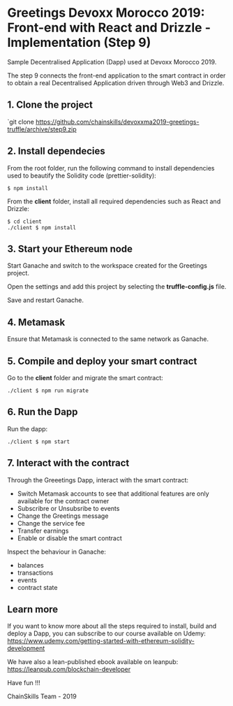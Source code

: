 # Greetings Devoxx Morocco 2019: Front-end with React and Drizzle - Implementation (Step 9)

Sample Decentralised Application (Dapp) used at Devoxx Morocco 2019.

The step 9 connects the front-end application to the smart contract in order to obtain a real Decentralised Application driven through Web3 and Drizzle.

## 1. Clone the project

`git clone https://github.com/chainskills/devoxxma2019-greetings-truffle/archive/step9.zip

## 2. Install dependecies

From the root folder, run the following command to install dependencies used to beautify the Solidity code (prettier-solidity):

```
$ npm install
```

From the **client** folder, install all required dependencies such as React and Drizzle:

```
$ cd client
./client $ npm install
```

## 3. Start your Ethereum node

Start Ganache and switch to the workspace created for the Greetings project.

Open the settings and add this project by selecting the **truffle-config.js** file.

Save and restart Ganache.

## 4. Metamask

Ensure that Metamask is connected to the same network as Ganache.

## 5. Compile and deploy your smart contract

Go to the **client** folder and migrate the smart contract:

```
./client $ npm run migrate
```

## 6. Run the Dapp

Run the dapp:

```
./client $ npm start
```

## 7. Interact with the contract

Through the Greeetings Dapp, interact with the smart contract:

- Switch Metamask accounts to see that additional features are only available for the contract owner
- Subscribre or Unsubsribe to events
- Change the Greetings message
- Change the service fee
- Transfer earnings
- Enable or disable the smart contract

Inspect the behaviour in Ganache:

- balances
- transactions
- events
- contract state

## Learn more

If you want to know more about all the steps required to install, build and deploy a Dapp, you can subscribe to our course available on Udemy: https://www.udemy.com/getting-started-with-ethereum-solidity-development

We have also a lean-published ebook available on leanpub: https://leanpub.com/blockchain-developer

Have fun !!!

ChainSkills Team - 2019
